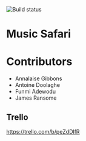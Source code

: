 ![Build status](https://travis-ci.org/adoolaeghe/music-safari.svg?branch=master)

# Music Safari

# Contributors
 - Annalaise Gibbons
 - Antoine Doolaghe
 - Funmi Adewodu
 - James Ransome

## Trello

https://trello.com/b/peZdDlfR
